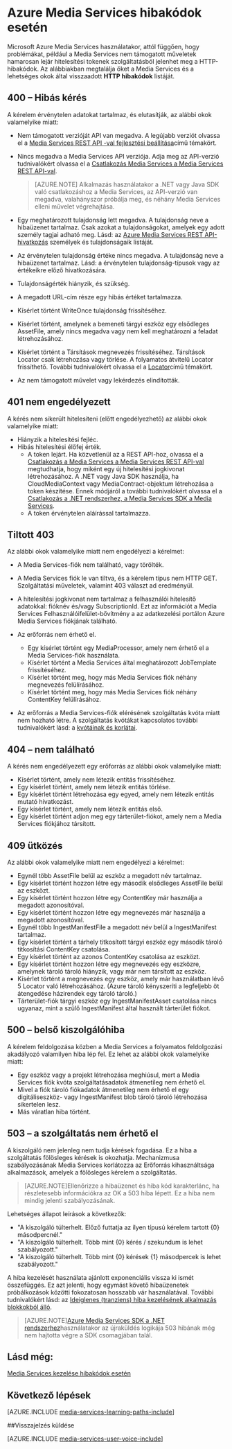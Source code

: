 <properties
    pageTitle="Azure Media Services hibakódok |} Microsoft Azure"
    description="A témakör áttekintést nyújt az Azure Media Services hibakódok."
    authors="Juliako"
    manager="erikre"
    editor=""
    services="media-services"
    documentationCenter=""/>

<tags
    ms.service="media-services"
    ms.workload="media"
    ms.tgt_pltfrm="na"
    ms.devlang="na"
    ms.topic="article"
    ms.date="10/25/2016" 
    ms.author="juliako"/>

# <a name="azure-media-services-error-codes"></a>Azure Media Services hibakódok esetén

Microsoft Azure Media Services használatakor, attól függően, hogy problémákat, például a Media Services nem támogatott műveletek hamarosan lejár hitelesítési tokenek szolgáltatásból jelenhet meg a HTTP-hibakódok. Az alábbiakban megtalálja őket a Media Services és a lehetséges okok által visszaadott **HTTP hibakódok** listáját.  
  
## <a name="400-bad-request"></a>400 – Hibás kérés

A kérelem érvénytelen adatokat tartalmaz, és elutasítják, az alábbi okok valamelyike miatt:

- Nem támogatott verzióját API van megadva. A legújabb verziót olvassa el a [Media Services REST API -val fejlesztési beállítása](media-services-rest-how-to-use.md)című témakört.
- Nincs megadva a Media Services API verziója. Adja meg az API-verzió tudnivalókért olvassa el a [Csatlakozás Media Services a Media Services REST API-val](media-services-rest-connect-programmatically.md). 
   
    >[AZURE.NOTE] Alkalmazás használatakor a .NET vagy Java SDK való csatlakozáshoz a Media Services, az API-verzió van megadva, valahányszor próbálja meg, és néhány Media Services elleni művelet végrehajtása.
- Egy meghatározott tulajdonság lett megadva. A tulajdonság neve a hibaüzenet tartalmaz. Csak azokat a tulajdonságokat, amelyek egy adott személy tagjai adható meg. Lásd: az [Azure Media Services REST API-hivatkozás](http://msdn.microsoft.com/library/azure/hh973617.aspx) személyek és tulajdonságaik listáját.
- Az érvénytelen tulajdonság értéke nincs megadva. A tulajdonság neve a hibaüzenet tartalmaz. Lásd: a érvénytelen tulajdonság-típusok vagy az értékeikre előző hivatkozására.
- Tulajdonságérték hiányzik, és szükség.
- A megadott URL-cím része egy hibás értéket tartalmazza.
- Kísérlet történt WriteOnce tulajdonság frissítéséhez.
- Kísérlet történt, amelynek a bemeneti tárgyi eszköz egy elsődleges AssetFile, amely nincs megadva vagy nem kell meghatározni a feladat létrehozásához.
- Kísérlet történt a Társítások megnevezés frissítéséhez. Társítások Locator csak létrehozása vagy törlése. A folyamatos átvitelű Locator frissíthető. További tudnivalókért olvassa el a [Locator](http://msdn.microsoft.com/library/azure/hh974308.aspx)című témakört.
- Az nem támogatott művelet vagy lekérdezés elindították. 

## <a name="401-unauthorized"></a>401 nem engedélyezett

A kérés nem sikerült hitelesíteni (előtt engedélyezhető) az alábbi okok valamelyike miatt:

- Hiányzik a hitelesítési fejléc.
- Hibás hitelesítési élőfej érték.
    - A token lejárt. Ha közvetlenül az a REST API-hoz, olvassa el a [Csatlakozás a Media Services a Media Services REST API-val](media-services-rest-connect_programmatically.md) megtudhatja, hogy miként egy új hitelesítési jogkivonat létrehozásához. A .NET vagy Java SDK használja, ha CloudMediaContext vagy MediaContract-objektum létrehozása a token készítése. Ennek módjáról a további tudnivalókért olvassa el a [Csatlakozás a .NET rendszerhez, a Media Services SDK a Media Services](media-services-dotnet-connect-programmatically.md).
    - A token érvénytelen aláírással tartalmazza.</li></ul></li></ul>

## <a name="403-forbidden"></a>Tiltott 403

Az alábbi okok valamelyike miatt nem engedélyezi a kérelmet:

- A Media Services-fiók nem található, vagy törölték.
- A Media Services fiók le van tiltva, és a kérelem típus nem HTTP GET. Szolgáltatási műveletek, valamint 403 választ ad eredményül.
- A hitelesítési jogkivonat nem tartalmaz a felhasználói hitelesítő adatokkal: fióknév és/vagy SubscriptionId. Ezt az információt a Media Services Felhasználóifelület-bővítmény a az adatkezelési portálon Azure Media Services fiókjának található.
- Az erőforrás nem érhető el.
    - Egy kísérlet történt egy MediaProcessor, amely nem érhető el a Media Services-fiók használata.
    - Kísérlet történt a Media Services által meghatározott JobTemplate frissítéséhez.
    - Kísérlet történt meg, hogy más Media Services fiók néhány megnevezés felülírásához.
    - Kísérlet történt meg, hogy más Media Services fiók néhány ContentKey felülírásához.

- Az erőforrás a Media Services-fiók elérésének szolgáltatás kvóta miatt nem hozható létre. A szolgáltatás kvótákat kapcsolatos további tudnivalókért lásd: a [kvótáinak és korlátai](media-services-quotas-and-limitations.md).

## <a name="404-not-found"></a>404 – nem található

A kérés nem engedélyezett egy erőforrás az alábbi okok valamelyike miatt:

- Kísérlet történt, amely nem létezik entitás frissítéséhez.
- Egy kísérlet történt, amely nem létezik entitás törlése.
- Egy kísérlet történt létrehozása egy egyed, amely nem létezik entitás mutató hivatkozást.
- Egy kísérlet történt, amely nem létezik entitás első.
- Egy kísérlet történt adjon meg egy tárterület-fiókot, amely nem a Media Services fiókjához társított.  

## <a name="409-conflict"></a>409 ütközés

Az alábbi okok valamelyike miatt nem engedélyezi a kérelmet:

- Egynél több AssetFile belül az eszköz a megadott név tartalmaz.
- Egy kísérlet történt hozzon létre egy második elsődleges AssetFile belül az eszközt.
- Egy kísérlet történt hozzon létre egy ContentKey már használja a megadott azonosítóval.
- Egy kísérlet történt hozzon létre egy megnevezés már használja a megadott azonosítóval.
- Egynél több IngestManifestFile a megadott név belül a IngestManifest tartalmaz.
- Egy kísérlet történt a tárhely titkosított tárgyi eszköz egy második tároló titkosítási ContentKey csatolása.
- Egy kísérlet történt az azonos ContentKey csatolása az eszközt.
- Egy kísérlet történt hozzon létre egy megnevezés egy eszközre, amelynek tároló tároló hiányzik, vagy már nem társított az eszköz.
- Kísérlet történt a megnevezés egy eszköz, amely már használatban lévő 5 Locator való létrehozásához. (Azure tároló kényszeríti a legfeljebb öt átengedése házirendek egy tároló tároló.)
- Tárterület-fiók tárgyi eszköz egy IngestManifestAsset csatolása nincs ugyanaz, mint a szülő IngestManifest által használt tárterület fiókot.  

## <a name="500-internal-server-error"></a>500 – belső kiszolgálóhiba

A kérelem feldolgozása közben a Media Services a folyamatos feldolgozási akadályozó valamilyen hiba lép fel. Ez lehet az alábbi okok valamelyike miatt:

- Egy eszköz vagy a projekt létrehozása meghiúsul, mert a Media Services fiók kvóta szolgáltatásadatok átmenetileg nem érhető el.
- Mivel a fiók tároló fiókadatok átmenetileg nem érhető el egy digitáliseszköz- vagy IngestManifest blob tároló tároló létrehozása sikertelen lesz.
- Más váratlan hiba történt. 

## <a name="503-service-unavailable"></a>503 – a szolgáltatás nem érhető el

A kiszolgáló nem jelenleg nem tudja kérések fogadása. Ez a hiba a szolgáltatás fölösleges kérések is okozhatja. Mechanizmusa szabályozásának Media Services korlátozza az Erőforrás kihasználtsága alkalmazások, amelyek a fölösleges kérelem a szolgáltatás.

>[AZURE.NOTE]Ellenőrizze a hibaüzenet és hiba kód karakterlánc, ha részletesebb információkra az OK a 503 hiba lépett. Ez a hiba nem mindig jelenti szabályozásának.

Lehetséges állapot leírások a következők:

- "A kiszolgáló túlterhelt. Előző futtatja az ilyen típusú kérelem tartott {0} másodpercnél."
- "A kiszolgáló túlterhelt. Több mint {0} kérés / szekundum is lehet szabályozott."
- "A kiszolgáló túlterhelt. Több mint {0} kérések {1} másodpercek is lehet szabályozott."

A hiba kezelését használata ajánlott exponenciális vissza ki ismét összefüggés. Ez azt jelenti, hogy egymást követő hibaüzenetek próbálkozások közötti fokozatosan hosszabb vár használatával.  További tudnivalókért lásd: az [Ideiglenes (tranziens) hiba kezelésének alkalmazás blokkokból álló](https://msdn.microsoft.com/library/hh680905.aspx). 

>[AZURE.NOTE][Azure Media Services SDK a .NET rendszerhez](https://github.com/Azure/azure-sdk-for-media-services/tree/master)használatakor az újraküldés logikája 503 hibának még nem hajtotta végre a SDK csomagjában talál.  
  
## <a name="see-also"></a>Lásd még:  

[Media Services kezelése hibakódok esetén](http://msdn.microsoft.com/library/windowsazure/dn167016.aspx)

## <a name="next-steps"></a>Következő lépések

[AZURE.INCLUDE [media-services-learning-paths-include](../../includes/media-services-learning-paths-include.md)]

##<a name="provide-feedback"></a>Visszajelzés küldése

[AZURE.INCLUDE [media-services-user-voice-include](../../includes/media-services-user-voice-include.md)]
